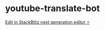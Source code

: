 # youtube-translate-bot

[Edit in StackBlitz next generation editor ⚡️](https://stackblitz.com/~/github.com/csk4765551/youtube-translate-bot)